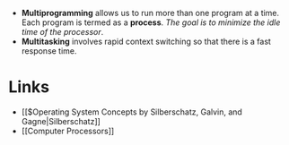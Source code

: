 * **Multiprogramming** allows us to run more than one program at a time. Each program is termed as a **process**.  *The goal is to minimize the idle time of the processor*.
* **Multitasking** involves rapid context switching so that there is a fast response time.

# Links
* [[$Operating System Concepts by Silberschatz, Galvin, and Gagne|Silberschatz]]
* [[Computer Processors]] 